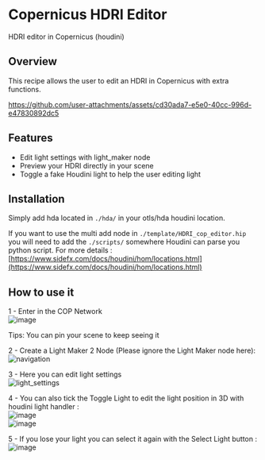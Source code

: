 # Copernicus HDRI Editor
HDRI editor in Copernicus (houdini)

## Overview

This recipe allows the user to edit an HDRI in Copernicus with extra functions.

https://github.com/user-attachments/assets/cd30ada7-e5e0-40cc-996d-e47830892dc5

## Features

- Edit light settings with light_maker node
- Preview your HDRI directly in your scene
- Toggle a fake Houdini light to help the user editing light

## Installation

Simply add hda located in `./hda/` in your otls/hda houdini location.

If you want to use the multi add node in `./template/HDRI_cop_editor.hip` 
you will need to add the `./scripts/` somewhere Houdini can parse you python script.
For more details : [https://www.sidefx.com/docs/houdini/hom/locations.html](https://www.sidefx.com/docs/houdini/hom/locations.html)

## How to use it

1 - Enter in the COP Network\
![image](https://github.com/user-attachments/assets/068c91f2-3b48-4c11-a323-a3e900259fcc)

Tips: You can pin your scene to keep seeing it

2 - Create a Light Maker 2 Node (Please ignore the Light Maker node here):\
![navigation](https://github.com/user-attachments/assets/5166abcc-5a80-4977-a836-b9d6cadd8690)

3 - Here you can edit light settings\
![light_settings](https://github.com/user-attachments/assets/3bd142c3-9d46-4b1c-a8ee-be7bec3c63d3)

4 - You can also tick the Toggle Light to edit the light position in 3D with houdini light handler :\
![image](https://github.com/user-attachments/assets/efb5216d-5ad4-4946-a590-1e2da1f4a319) \
![image](https://github.com/user-attachments/assets/4aba29bf-5460-4cc2-af4a-fc2e0eab1891)

5 - If you lose your light you can select it again with the Select Light button :\
![image](https://github.com/user-attachments/assets/dd7a0969-daa5-46b7-b397-58bb4aaa97d3)
